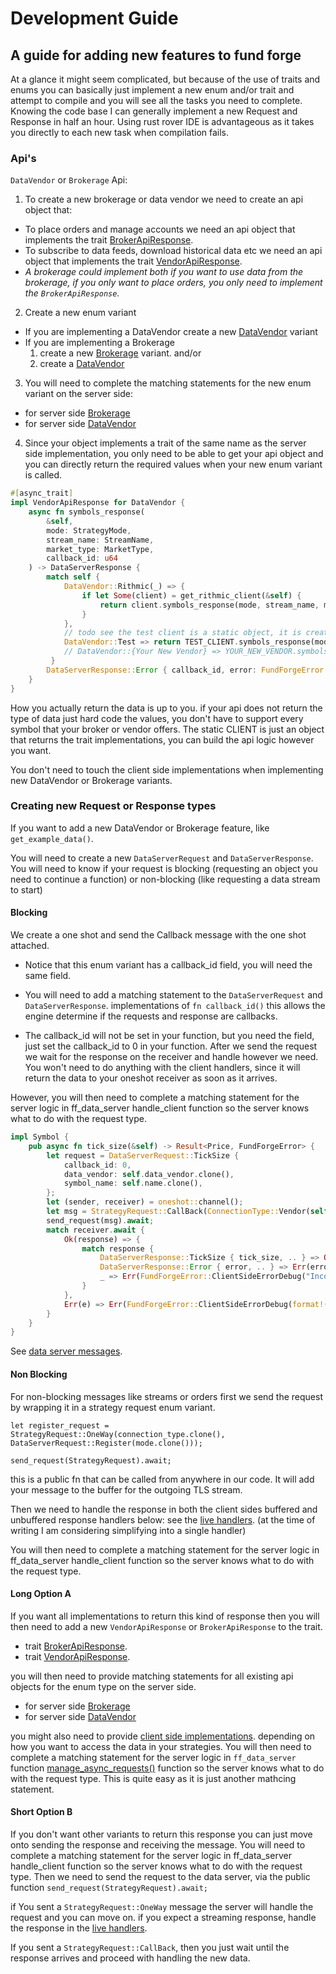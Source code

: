 # Development Guide

## A guide for adding new features to fund forge
At a glance it might seem complicated, but because of the use of traits and enums you can basically just implement a new enum and/or trait and attempt to compile and you will see all the tasks you need to complete.
Knowing the code base I can generally implement a new Request and Response in half an hour. Using rust rover IDE is advantageous as it takes you directly to each new task when compilation fails.

### Api's
`DataVendor` or `Brokerage` Api:
1. To create a new brokerage or data vendor we need to create an api object that:
- To place orders and manage accounts we need an api object that implements the trait [BrokerApiResponse](server_side_brokerage.rs).
- To subscribe to data feeds, download historical data etc we need an api object that implements the trait [VendorApiResponse](server_side_datavendor.rs).
- *A brokerage could implement both if you want to use data from the brokerage, if you only want to place orders, you only need to implement the `BrokerApiResponse`.*

2. Create a new enum variant
- If you are implementing a DataVendor create a new [DataVendor](../standardized_types/datavendor_enum.rs) variant 
- If you are implementing a Brokerage
  1. create a new [Brokerage](../standardized_types/broker_enum.rs) variant. and/or
  2. create a [DataVendor](../standardized_types/datavendor_enum.rs)
  

3. You will need to complete the matching statements for the new enum variant on the server side:
- for server side [Brokerage](../server_features/server_side_brokerage.rs)
- for server side [DataVendor](../server_features/server_side_datavendor.rs)

4. Since your object implements a trait of the same name as the server side implementation, 
you only need to be able to get your api object and you can directly return the required values when your new enum variant is called.
```rust
#[async_trait]
impl VendorApiResponse for DataVendor {
    async fn symbols_response(
        &self,
        mode: StrategyMode,
        stream_name: StreamName,
        market_type: MarketType,
        callback_id: u64
    ) -> DataServerResponse {
        match self {
            DataVendor::Rithmic(_) => {
                if let Some(client) = get_rithmic_client(&self) {
                    return client.symbols_response(mode, stream_name, market_type, callback_id).await
                }
            }, 
            // todo see the test client is a static object, it is created when the server is launched. 
            DataVendor::Test => return TEST_CLIENT.symbols_response(mode, stream_name, market_type, callback_id).await,
            // DataVendor::{Your New Vendor} => YOUR_NEW_VENDOR.symbols_response(mode, stream_name, market_type, callback_id).await,
         }
        DataServerResponse::Error { callback_id, error: FundForgeError::ServerErrorDebug(format!("Unable to find api client instance for: {}", self)) }
    }
}
```
How you actually return the data is up to you. if your api does not return the type of data just hard code the values, you don't have to support every symbol that your broker or vendor offers.
The static CLIENT is just an object that returns the trait implementations, you can build the api logic however you want.

You don't need to touch the client side implementations when implementing new DataVendor or Brokerage variants.


### Creating new Request or Response types
If you want to add a new DataVendor or Brokerage feature, like `get_example_data()`.

You will need to create a new `DataServerRequest` and `DataServerResponse`.
You will need to know if your request is blocking (requesting an object you need to continue a function) or non-blocking (like requesting a data stream to start)

#### Blocking
We create a one shot and send the Callback message with the one shot attached.
- Notice that this enum variant has a callback_id field, you will need the same field.
- You will need to add a matching statement to the `DataServerRequest` and `DataServerResponse`. implementations of `fn callback_id()` this allows the engine determine if the requests and response are callbacks.

- The callback_id will not be set in your function, but you need the field, just set the callback_id to 0 in your function.
After we send the request we wait for the response on the receiver and handle however we need.
You won't need to do anything with the client handlers, since it will return the data to your oneshot receiver as soon as it arrives.

However, you will then need to complete a matching statement for the server logic in ff_data_server handle_client function so the server knows what to do with the request type.
```rust
impl Symbol {
    pub async fn tick_size(&self) -> Result<Price, FundForgeError> {
        let request = DataServerRequest::TickSize {
            callback_id: 0,
            data_vendor: self.data_vendor.clone(),
            symbol_name: self.name.clone(),
        };
        let (sender, receiver) = oneshot::channel();
        let msg = StrategyRequest::CallBack(ConnectionType::Vendor(self.data_vendor.clone()), request, sender);
        send_request(msg).await;
        match receiver.await {
            Ok(response) => {
                match response {
                    DataServerResponse::TickSize { tick_size, .. } => Ok(tick_size),
                    DataServerResponse::Error { error, .. } => Err(error),
                    _ => Err(FundForgeError::ClientSideErrorDebug("Incorrect response received at callback".to_string()))
                }
            },
            Err(e) => Err(FundForgeError::ClientSideErrorDebug(format!("Receiver error at callback recv: {}", e)))
        }
    }
}
```
See [data server messages](../messages/data_server_messaging.rs).

#### Non Blocking
For non-blocking messages like streams or orders first we send the request by wrapping it in a strategy request enum variant.

`let register_request = StrategyRequest::OneWay(connection_type.clone(), DataServerRequest::Register(mode.clone()));`

`send_request(StrategyRequest).await;`

this is a public fn that can be called from anywhere in our code. It will add your message to the buffer for the outgoing TLS stream.

Then we need to handle the response in both the client sides buffered and unbuffered response handlers below:
see the [live handlers](../strategies/client_features/server_connections.rs).
(at the time of writing I am considering simplifying into a single handler)

You will then need to complete a matching statement for the server logic in ff_data_server handle_client function so the server knows what to do with the request type.

#### Long Option A
If you want all implementations to return this kind of response then you will then need to add a new `VendorApiResponse` or `BrokerApiResponse` to the trait.
- trait [BrokerApiResponse](server_side_brokerage.rs).
- trait [VendorApiResponse](server_side_datavendor.rs).

you will then need to provide matching statements for all existing api objects for the enum type on the server side.
- for server side [Brokerage](../server_features/server_side_brokerage.rs)
- for server side [DataVendor](../server_features/server_side_datavendor.rs)

you might also need to provide [client side implementations](../strategies/client_features/client_side_impl.rs).
depending on how you want to access the data in your strategies.
You will then need to complete a matching statement for the server logic in `ff_data_server` function [manage_async_requests()](../../../ff_data_server/src/request_handlers.rs) function so the server knows what to do with the request type.
This is quite easy as it is just another mathcing statement.

#### Short Option B
If you don't want other variants to return this response you can just move onto sending the response and receiving the message.
You will need to complete a matching statement for the server logic in ff_data_server handle_client function so the server knows what to do with the request type.
Then we need to send the request to the data server, via the public function `send_request(StrategyRequest).await;`

if You sent a `StrategyRequest::OneWay` message the server will handle the request and you can move on. 
if you expect a streaming response, handle the response in the [live handlers](../strategies/client_features/server_connections.rs).

If you sent a `StrategyRequest::CallBack`, then you just wait until the response arrives and proceed with handling the new data.





